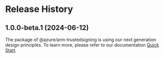 # Release History
    
## 1.0.0-beta.1 (2024-06-12)

The package of @azure/arm-trustedsigning is using our next generation design principles. To learn more, please refer to our documentation [Quick Start](https://aka.ms/azsdk/js/mgmt/quickstart).
